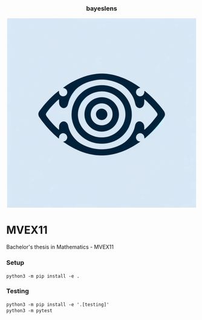 <div align="center">
<h3>
  bayeslens
</h3>

[![logo](docs/logo.png)](https://github.com/rezaarezvan/MVEX11)

</div>

# MVEX11
Bachelor's thesis in Mathematics - MVEX11

### Setup
```
python3 -m pip install -e .
```


### Testing
```
python3 -m pip install -e '.[testing]'
python3 -m pytest
```
